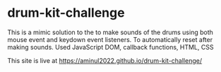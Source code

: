 # drum-kit-challenge
This is a mimic solution to the to make sounds of the drums using both mouse event and keydown event listeners. To automatically reset after making sounds. Used JavaScript DOM, callback functions, HTML, CSS

This site is live at https://aminul2022.github.io/drum-kit-challenge/
